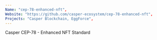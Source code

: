 ```yaml
---
Name: "cep-78-enhanced-nft",
Website: "https://github.com/casper-ecosystem/cep-78-enhanced-nft",
Projects: "Casper Blockchain, EggForce",
---
```

<!--lang:en--> 
Casper CEP-78 - Enhanced NFT Standard
<!--lang:es--] 
test
<!--lang:de--] 
test
<!--lang:fr--] 
test
<!--lang:pl--] 
test
<!--lang:uk--] 
test
[!--lang:*-->  
